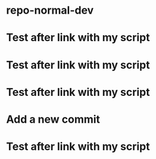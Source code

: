 # repo-normal-dev

# Test after link with my script



# Test after link with my script




# Test after link with my script



















# Add a new commit








# Test after link with my script
